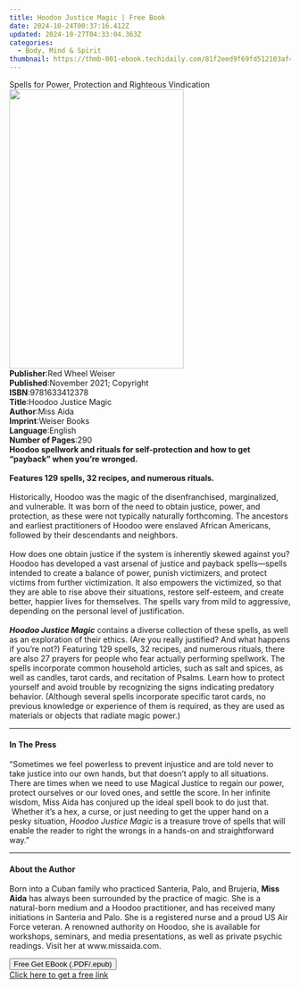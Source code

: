 ```yaml
---
title: Hoodoo Justice Magic | Free Book
date: 2024-10-24T00:37:16.412Z
updated: 2024-10-27T04:33:04.363Z
categories:
  - Body, Mind & Spirit
thumbnail: https://thmb-001-ebook.techidaily.com/81f2eed9f69fd512103af4eb2b318b3632b80a58860d2958132056dcc6bd61a3.jpg
---
```

<main id="book-container">
  <div class="flex flex-col">
    <div class="book-brief flex-1 py-6 px-4 sm:p-6 md:py-10 md:px-8">
      <!-- brief-->
      <div class="book-brief-main">
        Spells for Power, Protection and Righteous Vindication
      </div>
    </div>
    <div
      class="book-meta-info flex-1 grid gap-4 col-start-1 col-end-3 row-start-1 sm:mb-6 sm:grid-cols-4 lg:gap-6 lg:col-start-2 lg:row-end-6 lg:row-span-6 lg:mb-0"
    >
      <div
        class="book-meta-info-left place-content-center mt-4 p-4 text-sm leading-6 col-start-2 col-span-2 dark:text-slate-400"
      >
        <img
          class="w-full h-500 object-cover rounded-lg sm:h-255 sm:col-span-2 lg:col-span-full"
          src="https://img-001-ebook.techidaily.com/381767352dcc8e6dfe0a0ac1d56bb9fa7fc972ca97b212d2310ea45a200409df.jpg"
          alt=""
          width="312"
          height="500"
        />
      </div>
      <div
        class="book-meta-info-right mt-2 col-start-1 row-start-2 col-span-3 self-center"
      >
        <!-- meta data  -->
        <div class="flex flex-col px-4 md:px-8">
          <div class="flex-1">
            <strong>Publisher</strong>:<span class="px-2"
              >Red Wheel Weiser</span
            >
          </div>
          <div class="flex-1">
            <strong>Published</strong>:<span class="px-2"
              >November 2021; Copyright</span
            >
          </div>
          <div class="flex-1">
            <strong>ISBN</strong>:<span class="px-2">9781633412378</span>
          </div>
          <div class="flex-1">
            <strong>Title</strong>:<span class="px-2"
              >Hoodoo Justice Magic</span
            >
          </div>
          <div class="flex-1">
            <strong>Author</strong>:<span class="px-2">Miss Aida</span>
          </div>
          <div class="flex-1">
            <strong>Imprint</strong>:<span class="px-2">Weiser Books</span>
          </div>
          <div class="flex-1">
            <strong>Language</strong>:<span class="px-2">English</span>
          </div>
          <div class="flex-1">
            <strong>Number of Pages</strong>:<span class="px-2">290</span>
          </div>
        </div>
      </div>
    </div>
    <div class="book-description flex-1 py-6 px-4 sm:p-6 md:py-10 md:px-8">
      <div class="book-description-main">
        <div accordion-content="" id="description">
          <b
            >Hoodoo spellwork and rituals for self-protection and how to get
            “payback” when you’re wronged.<br /><br />
            Features 129 spells, 32 recipes, and numerous rituals.</b
          ><br /><br />
          Historically, Hoodoo was the magic of the disenfranchised,
          marginalized, and vulnerable. It was born of the need to obtain
          justice, power, and protection, as these were not typically naturally
          forthcoming. The ancestors and earliest practitioners of Hoodoo were
          enslaved African Americans, followed by their descendants and
          neighbors.<br /><br />
          How does one obtain justice if the system is inherently skewed against
          you? Hoodoo has developed a vast arsenal of justice and payback
          spells—spells intended to create a balance of power, punish
          victimizers, and protect victims from further victimization. It also
          empowers the victimized, so that they are able to rise above their
          situations, restore self-esteem, and create better, happier lives for
          themselves. The spells vary from mild to aggressive, depending on the
          personal level of justification.<br /><br /><b
            ><i>Hoodoo Justice Magic</i></b
          >
          contains a diverse collection of these spells, as well as an
          exploration of their ethics. (Are you really justified? And what
          happens if you’re not?) Featuring 129 spells, 32 recipes, and numerous
          rituals, there are also 27 prayers for people who fear actually
          performing spellwork. The spells incorporate common household
          articles, such as salt and spices, as well as candles, tarot cards,
          and recitation of Psalms. Learn how to protect yourself and avoid
          trouble by recognizing the signs indicating predatory behavior.
          (Although several spells incorporate specific tarot cards, no previous
          knowledge or experience of them is required, as they are used as
          materials or objects that radiate magic power.)
        </div>
        <div class="accordion-fader"></div>
      </div>
    </div>
    <div class="book-excerpts flex-1 py-6 px-4 sm:p-6 md:py-10 md:px-8">
      <!-- excerpts-->
      <div class="book-excerpts-main">
        <hr />
        <h4 class="placeholder placeholder-heading">
          <span>In The Press</span>
        </h4>
        <p>
          “Sometimes we feel powerless to prevent injustice and are told never
          to take justice into our own hands, but that doesn’t apply to all
          situations. There are times when we need to use Magical Justice to
          regain our power, protect ourselves or our loved ones, and settle the
          score. In her infinite wisdom, Miss Aida has conjured up the ideal
          spell book to do just that. &nbsp;Whether it’s a hex, a curse, or just
          needing to get the upper hand on a pesky situation,
          <i>Hoodoo Justice Magic</i> is a treasure trove of spells that will
          enable the reader to right the wrongs in a hands-on and
          straightforward way.”
        </p>
      </div>
    </div>
    <div class="book-about-author flex-1 py-6 px-4 sm:p-6 md:py-10 md:px-8">
      <!-- about author-->
      <div class="book-main-author-main">
        <hr />
        <h4 class="placeholder placeholder-heading">
          <span>About the Author</span>
        </h4>
        <p>
          Born into a Cuban family who practiced Santeria, Palo, and Brujeria,
          <b>Miss Aida</b> has always been surrounded by the practice of magic.
          She is a natural-born medium and a Hoodoo practitioner, and has
          received many initiations in Santeria and Palo. She is a registered
          nurse and a proud US Air Force veteran. A renowned authority on
          Hoodoo, she is available for workshops, seminars, and media
          presentations, as well as private psychic readings. Visit her at
          www.missaida.com.
        </p>
      </div>
    </div>
    <div class="book-free-get flex-1 py-6 px-4 sm:p-6 md:py-10 md:px-8">
      <button
        id="btn-free-get"
        class="bg-blue-500 hover:bg-blue-700 text-white font-bold py-2 px-4 rounded"
      >
        Free Get EBook (.PDF/.epub)
      </button>
      <div id="countdown-display" class="px-2 text-lg mt-2"></div>
      <a
        id="free-link"
        class="hidden bg-blue-500 hover:bg-blue-700 text-white font-bold py-2 px-4 rounded"
        href="https://www.ebooks.com/en-us/book/210233091/hoodoo-justice-magic/miss-aida/"
        target="_blank"
        >Click here to get a free link</a
      >
    </div>
    <script>
      let countdownTime = 0;
      let countdownInterval = null;
      document
        .getElementById('btn-free-get')
        .addEventListener('click', startCountdown);
      function startCountdown() {
        countdownTime = new Date().getTime() + 60000 * 3;
        countdownInterval = setInterval(updateCountdown, 1000);
        document.getElementById('btn-free-get').disabled = true;
        document
          .getElementById('btn-free-get')
          .classList.add('bg-gray-500', 'cursor-not-allowed');
      }
      function updateCountdown() {
        let currentTime = new Date().getTime();
        let timeLeft = countdownTime - currentTime;
        let secondsLeft = Math.floor(timeLeft / 1000);
        document.getElementById('countdown-display').innerHTML =
          `Remaining time: ${secondsLeft} seconds.`;
        if (secondsLeft <= 0) {
          clearInterval(countdownInterval);
          document.getElementById('btn-free-get').classList.add('hidden');
          document.getElementById('free-link').classList.remove('hidden');
          document.getElementById('countdown-display').innerHTML = '';
        }
      }
    </script>
  </div>
</main>

<ins class="adsbygoogle"
      style="display:block"
      data-ad-client="ca-pub-7571918770474297"
      data-ad-slot="8358498916"
      data-ad-format="auto"
      data-full-width-responsive="true"></ins>
    
